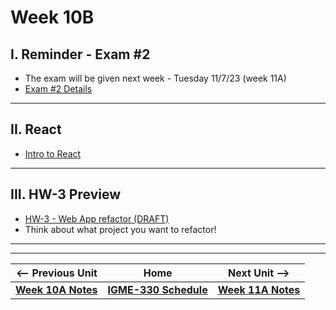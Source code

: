 # Week 10B


## I. Reminder - Exam #2

- The exam will be given next week - Tuesday 11/7/23 (week 11A)
- [Exam #2 Details](../notes/exam-2-details.md)

---

## II. React
- [Intro to React](../notes/react-intro.md)

---

## III. HW-3 Preview
- [HW-3 - Web App refactor (DRAFT)](./hw/hw-3.md)
- Think about what project you want to refactor!
  
<hr><hr>


| <-- Previous Unit | Home | Next Unit -->
| --- | --- | --- 
| [**Week 10A Notes**](10A.md)  |  [**IGME-330 Schedule**](../schedule.md) | [**Week 11A Notes**](11A.md)
